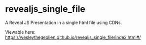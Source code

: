 # revealjs_single_file
A Reveal JS Presentation in a single html file using CDNs.

Viewable here: https://wesleythegeolien.github.io/revealjs_single_file/index.html#/

